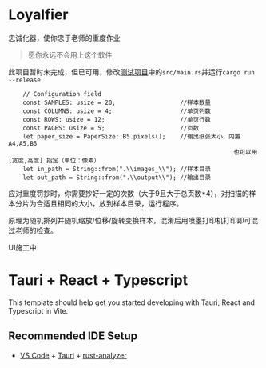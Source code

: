 # Loyalfier

忠诚化器，使你忠于老师的重度作业

>愿你永远不会用上这个软件

此项目暂时未完成，但已可用，修改[测试项目](/loyalfier_test)中的`src/main.rs`并运行`cargo run --release`

```
    // Configuration field
    const SAMPLES: usize = 20;                  //样本数量
    const COLUMNS: usize = 4;                   //单页列数
    const ROWS: usize = 12;                     //单页行数
    const PAGES: usize = 5;                     //页数
    let paper_size = PaperSize::B5.pixels();    //输出纸张大小，内置 A4,A5,B5
                                                               也可以用 [宽度,高度] 指定（单位：像素）
    let in_path = String::from(".\\images_\\"); //样本目录
    let out_path = String::from(".\\output\\"); //输出目录
```

应对重度罚抄时，你需要抄好一定的次数（大于9且大于总页数*4），对扫描的样本分片为合适且相同的大小，放到样本目录，运行程序。

原理为随机排列并随机缩放/位移/旋转变换样本，混淆后用喷墨打印机打印即可混过老师的检查。

UI施工中

# Tauri + React + Typescript

This template should help get you started developing with Tauri, React and Typescript in Vite.

## Recommended IDE Setup

- [VS Code](https://code.visualstudio.com/) + [Tauri](https://marketplace.visualstudio.com/items?itemName=tauri-apps.tauri-vscode) + [rust-analyzer](https://marketplace.visualstudio.com/items?itemName=rust-lang.rust-analyzer)
